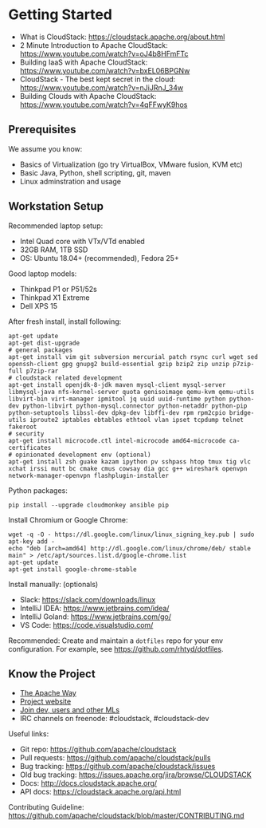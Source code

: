 # Getting Started

- What is CloudStack: https://cloudstack.apache.org/about.html
- 2 Minute Introduction to Apache CloudStack: https://www.youtube.com/watch?v=oJ4b8HFmFTc
- Building IaaS with Apache CloudStack: https://www.youtube.com/watch?v=bxEL06BPGNw
- CloudStack - The best kept secret in the cloud: https://www.youtube.com/watch?v=nJiJRnJ_34w
- Building Clouds with Apache CloudStack: https://www.youtube.com/watch?v=4qFFwyK9hos

## Prerequisites

We assume you know:

- Basics of Virtualization (go try VirtualBox, VMware fusion, KVM etc)
- Basic Java, Python, shell scripting, git, maven
- Linux adminstration and usage

## Workstation Setup

Recommended laptop setup:
- Intel Quad core with VTx/VTd enabled
- 32GB RAM, 1TB SSD
- OS: Ubuntu 18.04+ (recommended), Fedora 25+

Good laptop models:
- Thinkpad P1 or P51/52s
- Thinkpad X1 Extreme
- Dell XPS 15

After fresh install, install following:

    apt-get update
    apt-get dist-upgrade
    # general packages
    apt-get install vim git subversion mercurial patch rsync curl wget sed openssh-client gpg gnupg2 build-essential gzip bzip2 zip unzip p7zip-full p7zip-rar
    # cloudstack related development
    apt-get install openjdk-8-jdk maven mysql-client mysql-server libmysql-java nfs-kernel-server quota genisoimage qemu-kvm qemu-utils libvirt-bin virt-manager ipmitool jq uuid uuid-runtime python python-dev python-libvirt python-mysql.connector python-netaddr python-pip python-setuptools libssl-dev dpkg-dev libffi-dev rpm rpm2cpio bridge-utils iproute2 iptables ebtables ethtool vlan ipset tcpdump telnet fakeroot
    # security
    apt-get install microcode.ctl intel-microcode amd64-microcode ca-certificates
    # opinionated development env (optional)
    apt-get install zsh guake kazam ipython pv sshpass htop tmux tig vlc xchat irssi mutt bc cmake cmus cowsay dia gcc g++ wireshark openvpn network-manager-openvpn flashplugin-installer

Python packages:

    pip install --upgrade cloudmonkey ansible pip

Install Chromium or Google Chrome:

    wget -q -O - https://dl.google.com/linux/linux_signing_key.pub | sudo apt-key add -
    echo "deb [arch=amd64] http://dl.google.com/linux/chrome/deb/ stable main" > /etc/apt/sources.list.d/google-chrome.list
    apt-get update
    apt-get install google-chrome-stable

Install manually: (optionals)

- Slack: https://slack.com/downloads/linux
- IntelliJ IDEA: https://www.jetbrains.com/idea/
- IntelliJ Goland: https://www.jetbrains.com/go/
- VS Code: https://code.visualstudio.com/

Recommended: Create and maintain a `dotfiles` repo for your env configuration.
For example, see https://github.com/rhtyd/dotfiles.

## Know the Project

- [The Apache Way](http://theapacheway.com/)
- [Project website](https://cloudstack.apache.org)
- [Join dev, users and other MLs](https://cloudstack.apache.org/mailing-lists.html)
- IRC channels on freenode: \#cloudstack, \#cloudstack-dev

Useful links:
- Git repo: https://github.com/apache/cloudstack
- Pull requests: https://github.com/apache/cloudstack/pulls
- Bug tracking: https://github.com/apache/cloudstack/issues
- Old bug tracking: https://issues.apache.org/jira/browse/CLOUDSTACK
- Docs: http://docs.cloudstack.apache.org/
- API docs: https://cloudstack.apache.org/api.html

Contributing Guideline:
https://github.com/apache/cloudstack/blob/master/CONTRIBUTING.md

